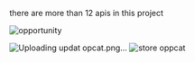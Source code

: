 there are more than 12 apis in this project

![opportunity](https://github.com/hodahamdy/up/assets/54358214/4a24a001-f322-4623-9f9e-723223da6813)


![Uploading updat opcat.png…]()
![store oppcat](https://github.com/hodahamdy/up/assets/54358214/66e9a014-4db1-4d59-8937-8d209bdb465b)
